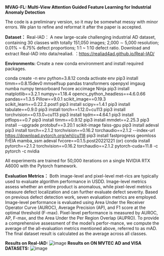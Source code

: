 **MVAG-FL: Multi-View Attention Guided Feature Learning for Industrial Anomaly Detection**

The code is a preliminary version, so it may be somewhat messy with minor errors. We plan to refine and reformat it after the paper is accepted.

**Dataset：**
Real-IAD： A new large-scale challenging industrial AD dataset, containing 30 classes with totally 151,050 images; 2,000 ∼ 5,000 resolution; 0.01% ~ 6.75% defect proportions; 1:1 ~ 1:10 defect ratio.
Download and extract Real-IAD into data/realiad.  ：https://realiad4ad.github.io/Real-IAD/


**Environments:**
Create a new conda environment and install required packages.

conda create -n env python=3.8.12
conda activate env
pip3 install timm==0.8.15dev0 mmselfsup pandas transformers openpyxl imgaug numba numpy tensorboard fvcore accimage Ninja
pip3 install matplotlib==3.2.1   numpy==1.18.4   opencv_python_headless==4.6.0.66   pandas==1.3.5   Pillow==9.0.1   scikit_image==0.19.3   scikit_learn==0.22.2.post1
pip3 install scipy==1.4.1
pip3 install tabulate==0.9.0
pip3 install torch==1.12.0+cu113
pip3 install torchvision==0.13.0+cu113
pip3 install tqdm==4.64.1
pip3 install ptflops==0.7
pip3 install timm==0.9.12
pip3 install mmdet==2.25.3
pip3 install --upgrade protobuf==3.20.1 scikit-image faiss-gpu
pip3 install adeval
pip3 install torch==2.1.2 torchvision==0.16.2 torchaudio==2.1.2 --index-url https://download.pytorch.org/whl/cu118
pip3 install fastprogress geomloss FrEIA mamba_ssm adeval fvcore==0.1.5.post20221221
(or) conda install pytorch==2.1.2 torchvision==0.16.2 torchaudio==2.1.2 pytorch-cuda=11.8 -c pytorch -c nvidia


All experiments are trained for 50,000 iterations on a single NVIDIA RTX A6000 with the Pytorch framework.


**Evaluation Metrics：**
Both image-level and pixel-level met-rics are typically used to evaluate algorithm performance in USDD. Image-level metrics assess whether an entire product is anomalous, while pixel-level metrics measure defect localization and can further evaluate defect severity. Based on previous defect detection work, seven evaluation metrics are employed. Image-level performance is evaluated using Area Under the Receiver Operator Curve (AUROC), Average Precision (AP), and F1 score at the optimal threshold (F-max). Pixel-level performance is measured by AUROC, AP, F-max, and the Area Under the Per Region Overlap (AUPRO). To provide a comprehensive assessment of the model’s perfor-mance, we compute the average of the all-evaluation metrics mentioned above, referred to as mAD. The final dataset result is calculated as the average across all classes.


**Results on Real-IAD:**
![image](https://github.com/user-attachments/assets/3c137abd-628e-42a3-a609-e779d7092476)
**Results on ON MVTEC AD and VISA DATASETS:**
![image](https://github.com/user-attachments/assets/b7a27826-7ce1-4914-9261-50ca4c94b9ce)

